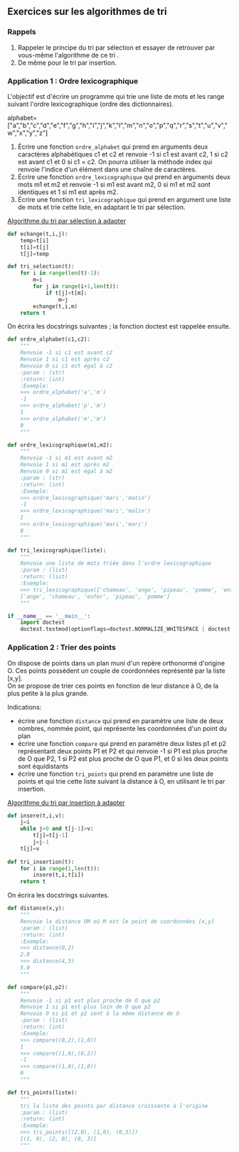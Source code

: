 ## Exercices sur les algorithmes de tri
### Rappels

1. Rappeler le principe du tri par sélection et essayer de retrouver par vous-même l'algorithme de ce tri .
2. De même pour le tri par insertion.

### Application 1 : Ordre lexicographique

L'objectif est d'écrire un programme qui trie une liste de mots et les range suivant l'ordre lexicographique (ordre des dictionnaires).

alphabet=["a","b","c","d","e","f","g","h","i","j","k","l","m","n","o","p","q","r","s","t","u","v","w","x","y","z"]


1. Écrire une fonction `ordre_alphabet` qui prend en arguments deux caractères alphabétiques c1 et c2 et renvoie -1 si c1 est avant c2, 1 si c2 est avant c1 et 0 si c1 = c2. On pourra utiliser la méthode index qui renvoie l'indice d'un élément dans une chaîne de caractères.
2. Écrire une fonction `ordre_lexicographique` qui prend en arguments deux mots m1 et m2 et renvoie -1 si m1 est avant m2, 0 si m1 et m2 sont identiques et 1 si m1 est après m2.
3. Écrire une fonction `tri_lexicographique` qui prend en argument une liste de mots et trie cette liste, en adaptant le tri par sélection.

<u>Algorithme du tri par sélection à adapter</u>

```python
def echange(t,i,j):
    temp=t[i]
    t[i]=t[j]
    t[j]=temp

def tri_selection(t):
    for i in range(len(t)-1):
        m=i
        for j in range(i+1,len(t)):
            if t[j]<t[m]:
                m=j
        echange(t,i,m)
    return t
```
On écrira les docstrings suivantes ; la fonction doctest est rappelée ensuite.

```python
def ordre_alphabet(c1,c2):
    """
    Renvoie -1 si c1 est avant c2
    Renvoie 1 si c1 est après c2
    Renvoie 0 si c1 est égal à c2
    :param : (str)
    :return: (int) 
    :Exemple:
    >>> ordre_alphabet('a','m')
    -1
    >>> ordre_alphabet('p','m')
    1
    >>> ordre_alphabet('m','m')
    0
    """
```
```python
def ordre_lexicographique(m1,m2):
    """
    Renvoie -1 si m1 est avant m2
    Renvoie 1 si m1 est après m2
    Renvoie 0 si m1 est égal à m2
    :param : (str)
    :return: (int) 
    :Exemple:
    >>> ordre_lexicographique('mari','matin')
    -1
    >>> ordre_lexicographique('mari','malin')
    1
    >>> ordre_lexicographique('mari','mari')
    0
    """
```
```python
def tri_lexicographique(liste):
    """
    Renvoie une liste de mots triée dans l'ordre lexicographique
    :param : (list)
    :return: (list) 
    :Exemple:
    >>> tri_lexicographique(['chameau', 'ange', 'pipeau', 'pomme', 'enfer'])
    ['ange', 'chameau', 'enfer', 'pipeau', 'pomme']
    """
```
```python
if __name__ == '__main__':
    import doctest
    doctest.testmod(optionflags=doctest.NORMALIZE_WHITESPACE | doctest.ELLIPSIS, verbose=True)

```



### Application 2 : Trier des points

On dispose de points dans un plan muni d'un repère orthonormé d'origine O. Ces points possèdent un couple de coordonnées représenté par la liste [x,y].  
On se propose de trier ces points en fonction de leur distance à O, de la plus petite à la plus grande.

Indications: 

- écrire une fonction `distance` qui prend en paramètre une liste de deux nombres, nommée point, qui représente les coordonnées d'un point du plan
- écrire une fonction `compare` qui prend en paramètre deux listes p1 et p2 représentant deux points P1 et P2 et qui renvoie -1 si P1 est plus proche de O que P2, 1 si P2 est plus proche de O que P1, et 0 si les deux points sont équidistants
- écrire une fonction `tri_points` qui prend en paramètre une liste de points et qui trie cette liste suivant la distance à O, en utilisant le tri par insertion.

<u>Algorithme du tri par insertion à adapter</u>

```python
def insere(t,i,v):
    j=i
    while j>0 and t[j-1]>v:
        t[j]=t[j-1]
        j=j-1
    t[j]=v
    
def tri_insertion(t):
    for i in range(1,len(t)):
        insere(t,i,t[i])
    return t
```

On écrira les docstrings suivantes.

```python
def distance(x,y):
    """
    Renvoie la distance OM où M est le point de coordonnées [x,y]
    :param : (list)
    :return: (int)
    :Exemple:
    >>> distance(0,2)
    2.0
    >>> distance(4,3)
    5.0
    """
```
```python
def compare(p1,p2):
    """
    Renvoie -1 si p1 est plus proche de O que p2
    Renvoie 1 si p1 est plus loin de O que p2
    Renvoie 0 si p1 et p2 sont à la même distance de O
    :param : (list)
    :return: (int)
    :Exemple:
    >>> compare((0,2),(1,0))
    1
    >>> compare((1,0),(0,2))
    -1
    >>> compare((1,0),(1,0))
    0
    """
```
```python
def tri_points(liste):
    """
    tri la liste des points par distance croissante à l'origine
    :param : (list)
    :return: (int)
    :Exemple:
    >>> tri_points([(2,0), (1,0), (0,3)])
    [(1, 0), (2, 0), (0, 3)]
    """
```


